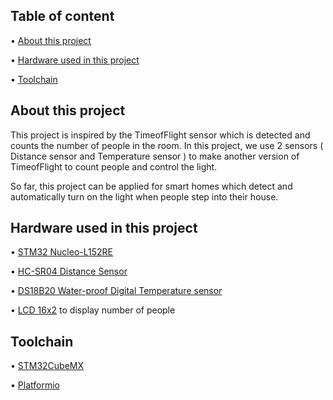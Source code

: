 ## Table of content

• [About this project](#about-this-project)

• [Hardware used in this project](#hardware-used-in-this-project)

• [Toolchain](#toolchain)

## About this project

This project is inspired by the TimeofFlight sensor which is detected and counts the number of people in the room. In this project, we use 2 sensors ( Distance sensor and Temperature sensor ) to make another version of TimeofFlight to count people and control the light.

So far, this project can be applied for smart homes which detect and automatically turn on the light when people step into their house.

## Hardware used in this project

•	[STM32 Nucleo-L152RE](https://www.st.com/en/evaluation-tools/nucleo-l152re.html)

•	[HC-SR04 Distance Sensor](https://datasheetspdf.com/pdf/1380136/ETC/HC-SR04/1)

•	[DS18B20 Water-proof Digital Temperature sensor](https://datasheetspdf.com/pdf/1447575/MaximIntegrated/DS18B20/1)

•	[LCD 16x2](https://www.dfrobot.com/product-135.html) to display number of people

## Toolchain

•	[STM32CubeMX](https://aur.archlinux.org/packages/stm32cubemx/)

•	[Platformio](https://docs.platformio.org/en/latest/core/installation.html)
